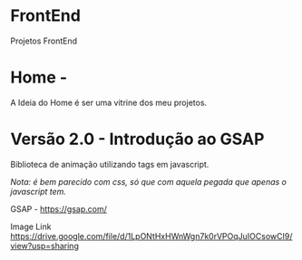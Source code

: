 # FrontEnd
Projetos FrontEnd



# Home - 

A Ideia do Home é ser uma vitrine dos meu projetos.




# Versão 2.0 - Introdução ao GSAP 

Biblioteca de animação utilizando tags em javascript. 

*Nota: é bem parecido com css, só que com aquela pegada que apenas o javascript tem.*

GSAP - https://gsap.com/

Image Link https://drive.google.com/file/d/1LpONtHxHWnWgn7k0rVPOqJuIOCsowCI9/view?usp=sharing

